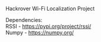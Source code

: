 Hackrover Wi-Fi Localization Project

Dependencies:  
RSSI - https://pypi.org/project/rssi/  
Numpy - https://numpy.org/  
